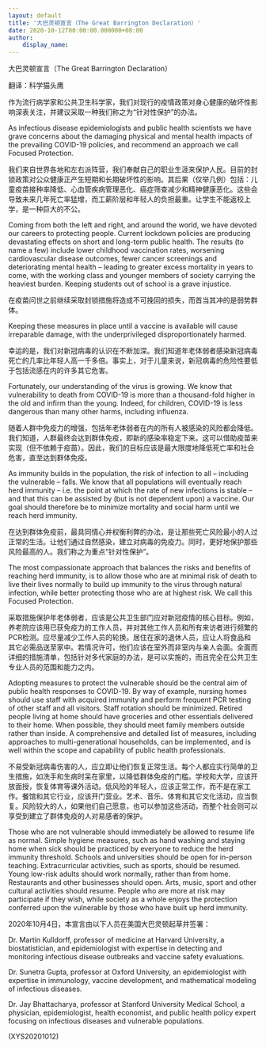 ```yaml
---
layout: default
title: '大巴灵顿宣言（The Great Barrington Declaration）'
date: 2020-10-12T00:00:00.000000+08:00
author:
    display_name: 
---
```


大巴灵顿宣言（The Great Barrington Declaration）

翻译：科学猫头鹰

作为流行病学家和公共卫生科学家，我们对现行的疫情政策对身心健康的破坏性影响深表关注，并建议采取一种我们称之为“针对性保护”的办法。

As infectious disease epidemiologists and public health scientists we have grave concerns about the damaging physical and mental health impacts of the prevailing COVID-19 policies, and recommend an approach we call Focused Protection.

我们来自世界各地和左右派阵营，我们奉献自己的职业生涯来保护人民。目前的封锁政策对公众健康正产生短期和长期破坏性的影响。其后果（仅举几例）包括：儿童疫苗接种率降低、心血管疾病管理恶化、癌症筛查减少和精神健康恶化。这些会导致未来几年死亡率猛增，而工薪阶层和年轻人的负担最重。让学生不能返校上学，是一种巨大的不公。

Coming from both the left and right, and around the world, we have devoted our careers to protecting people. Current lockdown policies are producing devastating effects on short and long-term public health. The results (to name a few) include lower childhood vaccination rates, worsening cardiovascular disease outcomes, fewer cancer screenings and deteriorating mental health – leading to greater excess mortality in years to come, with the working class and younger members of society carrying the heaviest burden. Keeping students out of school is a grave injustice.

在疫苗问世之前继续采取封锁措施将造成不可挽回的损失，而首当其冲的是弱势群体。

Keeping these measures in place until a vaccine is available will cause irreparable damage, with the underprivileged disproportionately harmed.

幸运的是，我们对新冠病毒的认识在不断加深。我们知道年老体弱者感染新冠病毒死亡的几率比年轻人高一千多倍。事实上，对于儿童来说，新冠病毒的危险性要低于包括流感在内的许多其它危害。

Fortunately, our understanding of the virus is growing. We know that vulnerability to death from COVID-19 is more than a thousand-fold higher in the old and infirm than the young. Indeed, for children, COVID-19 is less dangerous than many other harms, including influenza.

随着人群中免疫力的增强，包括年老体弱者在内的所有人被感染的风险都会降低。我们知道，人群最终会达到群体免疫，即新的感染率稳定下来。这可以借助疫苗来实现（但不依赖于疫苗）。因此，我们的目标应该是最大限度地降低死亡率和社会危害，直至达到群体免疫。

As immunity builds in the population, the risk of infection to all – including the vulnerable – falls. We know that all populations will eventually reach herd immunity – i.e.  the point at which the rate of new infections is stable – and that this can be assisted by (but is not dependent upon) a vaccine. Our goal should therefore be to minimize mortality and social harm until we reach herd immunity.

在达到群体免疫前，最具同情心并权衡利弊的办法，是让那些死亡风险最小的人过正常的生活。让他们通过自然感染，建立对病毒的免疫力。同时，更好地保护那些风险最高的人。我们称之为重点“针对性保护”。

The most compassionate approach that balances the risks and benefits of reaching herd immunity, is to allow those who are at minimal risk of death to live their lives normally to build up immunity to the virus through natural infection, while better protecting those who are at highest risk. We call this Focused Protection.

采取措施保护年老体弱者，应该是公共卫生部门应对新冠疫情的核心目标。例如，养老院应该用已获免疫力的工作人员，并对其他工作人员和所有来访者进行频繁的PCR检测。应尽量减少工作人员的轮换。居住在家的退休人员，应让人将食品和其它必需品送至家中。若情况许可，他们应该在室外而非室内与亲人会面。全面而详细的措施清单，包括针对多代家庭的办法，是可以实施的，而且完全在公共卫生专业人员的范围和能力之内。

Adopting measures to protect the vulnerable should be the central aim of public health responses to COVID-19. By way of example, nursing homes should use staff with acquired immunity and perform frequent PCR testing of other staff and all visitors. Staff rotation should be minimized. Retired people living at home should have groceries and other essentials delivered to their home. When possible, they should meet family members outside rather than inside. A comprehensive and detailed list of measures, including approaches to multi-generational households, can be implemented, and is well within the scope and capability of public health professionals.

不易受新冠病毒伤害的人，应立即让他们恢复正常生活。每个人都应实行简单的卫生措施，如洗手和生病时呆在家里，以降低群体免疫的门槛。学校和大学，应该开放面授，恢复体育等课外活动。低风险的年轻人，应该正常工作，而不是在家工作。餐馆和其它行业，应该开门营业。艺术、音乐、体育和其它文化活动，应当恢复。风险较大的人，如果他们自己愿意，也可以参加这些活动，而整个社会则可以享受到建立了群体免疫的人对易感者的保护。

Those who are not vulnerable should immediately be allowed to resume life as normal. Simple hygiene measures, such as hand washing and staying home when sick should be practiced by everyone to reduce the herd immunity threshold. Schools and universities should be open for in-person teaching. Extracurricular activities, such as sports, should be resumed. Young low-risk adults should work normally, rather than from home. Restaurants and other businesses should open. Arts, music, sport and other cultural activities should resume. People who are more at risk may participate if they wish, while society as a whole enjoys the protection conferred upon the vulnerable by those who have built up herd immunity.

2020年10月4日，本宣言由以下人员在美国大巴灵顿起草并签署：

Dr. Martin Kulldorff, professor of medicine at Harvard University, a biostatistician, and epidemiologist with expertise in detecting and monitoring infectious disease outbreaks and vaccine safety evaluations.

Dr. Sunetra Gupta, professor at Oxford University, an epidemiologist with expertise in immunology, vaccine development, and mathematical modeling of infectious diseases.

Dr. Jay Bhattacharya, professor at Stanford University Medical School, a physician, epidemiologist, health economist, and public health policy expert focusing on infectious diseases and vulnerable populations.

(XYS20201012)

